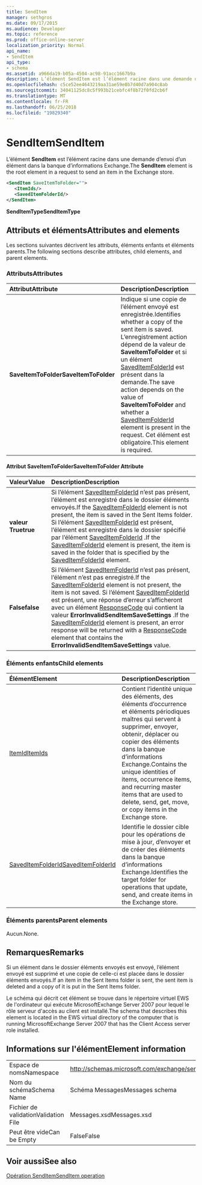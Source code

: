 ```yaml
---
title: SendItem
manager: sethgros
ms.date: 09/17/2015
ms.audience: Developer
ms.topic: reference
ms.prod: office-online-server
localization_priority: Normal
api_name:
- SendItem
api_type:
- schema
ms.assetid: a966da19-b05a-4504-ac98-91acc1667b9a
description: L’élément SendItem est l’élément racine dans une demande d’envoi d’un élément dans la banque d’informations Exchange.
ms.openlocfilehash: c5ce52ee4643219aa31ae59e8b7d40d7a904c8ab
ms.sourcegitcommit: 34041125dc8c5f993b21cebfc4f8b72f0fd2cb6f
ms.translationtype: MT
ms.contentlocale: fr-FR
ms.lasthandoff: 06/25/2018
ms.locfileid: "19829340"
---
```

# <a name="senditem"></a><span data-ttu-id="22ff8-103">SendItem</span><span class="sxs-lookup"><span data-stu-id="22ff8-103">SendItem</span></span>

<span data-ttu-id="22ff8-104">L’élément **SendItem** est l’élément racine dans une demande d’envoi d’un élément dans la banque d’informations Exchange.</span><span class="sxs-lookup"><span data-stu-id="22ff8-104">The **SendItem** element is the root element in a request to send an item in the Exchange store.</span></span> 
  
```xml
<SendItem SaveItemToFolder="">
   <ItemIds/>
   <SavedItemFolderId/>
</SendItem>
```

 <span data-ttu-id="22ff8-105">**SendItemType**</span><span class="sxs-lookup"><span data-stu-id="22ff8-105">**SendItemType**</span></span>
## <a name="attributes-and-elements"></a><span data-ttu-id="22ff8-106">Attributs et éléments</span><span class="sxs-lookup"><span data-stu-id="22ff8-106">Attributes and elements</span></span>

<span data-ttu-id="22ff8-107">Les sections suivantes décrivent les attributs, éléments enfants et éléments parents.</span><span class="sxs-lookup"><span data-stu-id="22ff8-107">The following sections describe attributes, child elements, and parent elements.</span></span>
  
### <a name="attributes"></a><span data-ttu-id="22ff8-108">Attributs</span><span class="sxs-lookup"><span data-stu-id="22ff8-108">Attributes</span></span>

|<span data-ttu-id="22ff8-109">**Attribut**</span><span class="sxs-lookup"><span data-stu-id="22ff8-109">**Attribute**</span></span>|<span data-ttu-id="22ff8-110">**Description**</span><span class="sxs-lookup"><span data-stu-id="22ff8-110">**Description**</span></span>|
|:-----|:-----|
|<span data-ttu-id="22ff8-111">**SaveItemToFolder**</span><span class="sxs-lookup"><span data-stu-id="22ff8-111">**SaveItemToFolder**</span></span> <br/> |<span data-ttu-id="22ff8-112">Indique si une copie de l’élément envoyé est enregistrée.</span><span class="sxs-lookup"><span data-stu-id="22ff8-112">Identifies whether a copy of the sent item is saved.</span></span> <span data-ttu-id="22ff8-113">L’enregistrement action dépend de la valeur de **SaveItemToFolder** et si un élément [SavedItemFolderId](saveditemfolderid.md) est présent dans la demande.</span><span class="sxs-lookup"><span data-stu-id="22ff8-113">The save action depends on the value of **SaveItemToFolder** and whether a [SavedItemFolderId](saveditemfolderid.md) element is present in the request.</span></span> <span data-ttu-id="22ff8-114">Cet élément est obligatoire.</span><span class="sxs-lookup"><span data-stu-id="22ff8-114">This element is required.</span></span>  <br/> |
   
#### <a name="saveitemtofolder-attribute"></a><span data-ttu-id="22ff8-115">Attribut SaveItemToFolder</span><span class="sxs-lookup"><span data-stu-id="22ff8-115">SaveItemToFolder Attribute</span></span>

|<span data-ttu-id="22ff8-116">**Valeur**</span><span class="sxs-lookup"><span data-stu-id="22ff8-116">**Value**</span></span>|<span data-ttu-id="22ff8-117">**Description**</span><span class="sxs-lookup"><span data-stu-id="22ff8-117">**Description**</span></span>|
|:-----|:-----|
|<span data-ttu-id="22ff8-118">**valeur True**</span><span class="sxs-lookup"><span data-stu-id="22ff8-118">**true**</span></span> <br/> |<span data-ttu-id="22ff8-119">Si l’élément [SavedItemFolderId](saveditemfolderid.md) n’est pas présent, l’élément est enregistré dans le dossier éléments envoyés.</span><span class="sxs-lookup"><span data-stu-id="22ff8-119">If the [SavedItemFolderId](saveditemfolderid.md) element is not present, the item is saved in the Sent Items folder.</span></span> <span data-ttu-id="22ff8-120">Si l’élément [SavedItemFolderId](saveditemfolderid.md) est présent, l’élément est enregistré dans le dossier spécifié par l’élément [SavedItemFolderId](saveditemfolderid.md) .</span><span class="sxs-lookup"><span data-stu-id="22ff8-120">If the [SavedItemFolderId](saveditemfolderid.md) element is present, the item is saved in the folder that is specified by the [SavedItemFolderId](saveditemfolderid.md) element.</span></span>  <br/> |
|<span data-ttu-id="22ff8-121">**False**</span><span class="sxs-lookup"><span data-stu-id="22ff8-121">**false**</span></span> <br/> |<span data-ttu-id="22ff8-122">Si l’élément [SavedItemFolderId](saveditemfolderid.md) n’est pas présent, l’élément n’est pas enregistré.</span><span class="sxs-lookup"><span data-stu-id="22ff8-122">If the [SavedItemFolderId](saveditemfolderid.md) element is not present, the item is not saved.</span></span> <span data-ttu-id="22ff8-123">Si l’élément [SavedItemFolderId](saveditemfolderid.md) est présent, une réponse d’erreur s’afficheront avec un élément [ResponseCode](responsecode.md) qui contient la valeur **ErrorInvalidSendItemSaveSettings** .</span><span class="sxs-lookup"><span data-stu-id="22ff8-123">If the [SavedItemFolderId](saveditemfolderid.md) element is present, an error response will be returned with a [ResponseCode](responsecode.md) element that contains the **ErrorInvalidSendItemSaveSettings** value.</span></span>  <br/> |
   
### <a name="child-elements"></a><span data-ttu-id="22ff8-124">Éléments enfants</span><span class="sxs-lookup"><span data-stu-id="22ff8-124">Child elements</span></span>

|<span data-ttu-id="22ff8-125">**Élément**</span><span class="sxs-lookup"><span data-stu-id="22ff8-125">**Element**</span></span>|<span data-ttu-id="22ff8-126">**Description**</span><span class="sxs-lookup"><span data-stu-id="22ff8-126">**Description**</span></span>|
|:-----|:-----|
|[<span data-ttu-id="22ff8-127">ItemId</span><span class="sxs-lookup"><span data-stu-id="22ff8-127">ItemIds</span></span>](itemids.md) <br/> |<span data-ttu-id="22ff8-128">Contient l’identité unique des éléments, des éléments d’occurrence et éléments périodiques maîtres qui servent à supprimer, envoyer, obtenir, déplacer ou copier des éléments dans la banque d’informations Exchange.</span><span class="sxs-lookup"><span data-stu-id="22ff8-128">Contains the unique identities of items, occurrence items, and recurring master items that are used to delete, send, get, move, or copy items in the Exchange store.</span></span>  <br/> |
|[<span data-ttu-id="22ff8-129">SavedItemFolderId</span><span class="sxs-lookup"><span data-stu-id="22ff8-129">SavedItemFolderId</span></span>](saveditemfolderid.md) <br/> |<span data-ttu-id="22ff8-130">Identifie le dossier cible pour les opérations de mise à jour, d’envoyer et de créer des éléments dans la banque d’informations Exchange.</span><span class="sxs-lookup"><span data-stu-id="22ff8-130">Identifies the target folder for operations that update, send, and create items in the Exchange store.</span></span>  <br/> |
   
### <a name="parent-elements"></a><span data-ttu-id="22ff8-131">Éléments parents</span><span class="sxs-lookup"><span data-stu-id="22ff8-131">Parent elements</span></span>

<span data-ttu-id="22ff8-132">Aucun.</span><span class="sxs-lookup"><span data-stu-id="22ff8-132">None.</span></span>
  
## <a name="remarks"></a><span data-ttu-id="22ff8-133">Remarques</span><span class="sxs-lookup"><span data-stu-id="22ff8-133">Remarks</span></span>

<span data-ttu-id="22ff8-134">Si un élément dans le dossier éléments envoyés est envoyé, l’élément envoyé est supprimé et une copie de celle-ci est placée dans le dossier éléments envoyés.</span><span class="sxs-lookup"><span data-stu-id="22ff8-134">If an item in the Sent Items folder is sent, the sent item is deleted and a copy of it is put in the Sent Items folder.</span></span>
  
<span data-ttu-id="22ff8-135">Le schéma qui décrit cet élément se trouve dans le répertoire virtuel EWS de l'ordinateur qui exécute MicrosoftExchange Server 2007 pour lequel le rôle serveur d'accès au client est installé.</span><span class="sxs-lookup"><span data-stu-id="22ff8-135">The schema that describes this element is located in the EWS virtual directory of the computer that is running MicrosoftExchange Server 2007 that has the Client Access server role installed.</span></span>
  
## <a name="element-information"></a><span data-ttu-id="22ff8-136">Informations sur l'élément</span><span class="sxs-lookup"><span data-stu-id="22ff8-136">Element information</span></span>

|||
|:-----|:-----|
|<span data-ttu-id="22ff8-137">Espace de noms</span><span class="sxs-lookup"><span data-stu-id="22ff8-137">Namespace</span></span>  <br/> |http://schemas.microsoft.com/exchange/services/2006/messages  <br/> |
|<span data-ttu-id="22ff8-138">Nom du schéma</span><span class="sxs-lookup"><span data-stu-id="22ff8-138">Schema Name</span></span>  <br/> |<span data-ttu-id="22ff8-139">Schéma Messages</span><span class="sxs-lookup"><span data-stu-id="22ff8-139">Messages schema</span></span>  <br/> |
|<span data-ttu-id="22ff8-140">Fichier de validation</span><span class="sxs-lookup"><span data-stu-id="22ff8-140">Validation File</span></span>  <br/> |<span data-ttu-id="22ff8-141">Messages.xsd</span><span class="sxs-lookup"><span data-stu-id="22ff8-141">Messages.xsd</span></span>  <br/> |
|<span data-ttu-id="22ff8-142">Peut être vide</span><span class="sxs-lookup"><span data-stu-id="22ff8-142">Can be Empty</span></span>  <br/> |<span data-ttu-id="22ff8-143">False</span><span class="sxs-lookup"><span data-stu-id="22ff8-143">False</span></span>  <br/> |
   
## <a name="see-also"></a><span data-ttu-id="22ff8-144">Voir aussi</span><span class="sxs-lookup"><span data-stu-id="22ff8-144">See also</span></span>



[<span data-ttu-id="22ff8-145">Opération SendItem</span><span class="sxs-lookup"><span data-stu-id="22ff8-145">SendItem operation</span></span>](senditem-operation.md)

